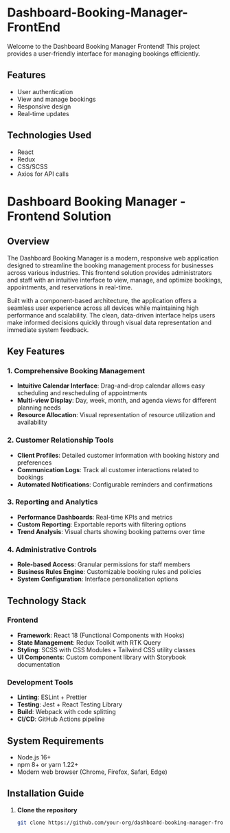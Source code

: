 # Dashboard-Booking-Manager-FrontEnd

Welcome to the Dashboard Booking Manager Frontend! This project provides a user-friendly interface for managing bookings efficiently.

## Features

- User authentication
- View and manage bookings
- Responsive design
- Real-time updates

## Technologies Used

- React
- Redux
- CSS/SCSS
- Axios for API calls


# Dashboard Booking Manager - Frontend Solution

## Overview

The Dashboard Booking Manager is a modern, responsive web application designed to streamline the booking management process for businesses across various industries. This frontend solution provides administrators and staff with an intuitive interface to view, manage, and optimize bookings, appointments, and reservations in real-time.

Built with a component-based architecture, the application offers a seamless user experience across all devices while maintaining high performance and scalability. The clean, data-driven interface helps users make informed decisions quickly through visual data representation and immediate system feedback.

## Key Features

### 1. Comprehensive Booking Management
- **Intuitive Calendar Interface**: Drag-and-drop calendar allows easy scheduling and rescheduling of appointments
- **Multi-view Display**: Day, week, month, and agenda views for different planning needs
- **Resource Allocation**: Visual representation of resource utilization and availability

### 2. Customer Relationship Tools
- **Client Profiles**: Detailed customer information with booking history and preferences
- **Communication Logs**: Track all customer interactions related to bookings
- **Automated Notifications**: Configurable reminders and confirmations

### 3. Reporting and Analytics
- **Performance Dashboards**: Real-time KPIs and metrics
- **Custom Reporting**: Exportable reports with filtering options
- **Trend Analysis**: Visual charts showing booking patterns over time

### 4. Administrative Controls
- **Role-based Access**: Granular permissions for staff members
- **Business Rules Engine**: Customizable booking rules and policies
- **System Configuration**: Interface personalization options

## Technology Stack

### Frontend
- **Framework**: React 18 (Functional Components with Hooks)
- **State Management**: Redux Toolkit with RTK Query
- **Styling**: SCSS with CSS Modules + Tailwind CSS utility classes
- **UI Components**: Custom component library with Storybook documentation

### Development Tools
- **Linting**: ESLint + Prettier
- **Testing**: Jest + React Testing Library
- **Build**: Webpack with code splitting
- **CI/CD**: GitHub Actions pipeline

## System Requirements

- Node.js 16+
- npm 8+ or yarn 1.22+
- Modern web browser (Chrome, Firefox, Safari, Edge)

## Installation Guide

1. **Clone the repository**
   ```bash
   git clone https://github.com/your-org/dashboard-booking-manager-frontend.git

